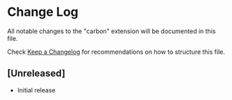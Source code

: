 # Change Log

All notable changes to the "carbon" extension will be documented in this file.

Check [Keep a Changelog](http://keepachangelog.com/) for recommendations on how to structure this file.

## [Unreleased]

- Initial release